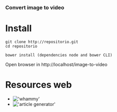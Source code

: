 ### Convert image to video

# Install

	git clone http://repositorio.git
	cd repositorio

	bower install (dependencies node and bower CLI)

Open browser in http://localhost/image-to-video

# Resources web

- !['whammy'](https://github.com/antimatter15/whammy)
- !['article generator'](http://techslides.com/convert-images-to-video-with-javascript)